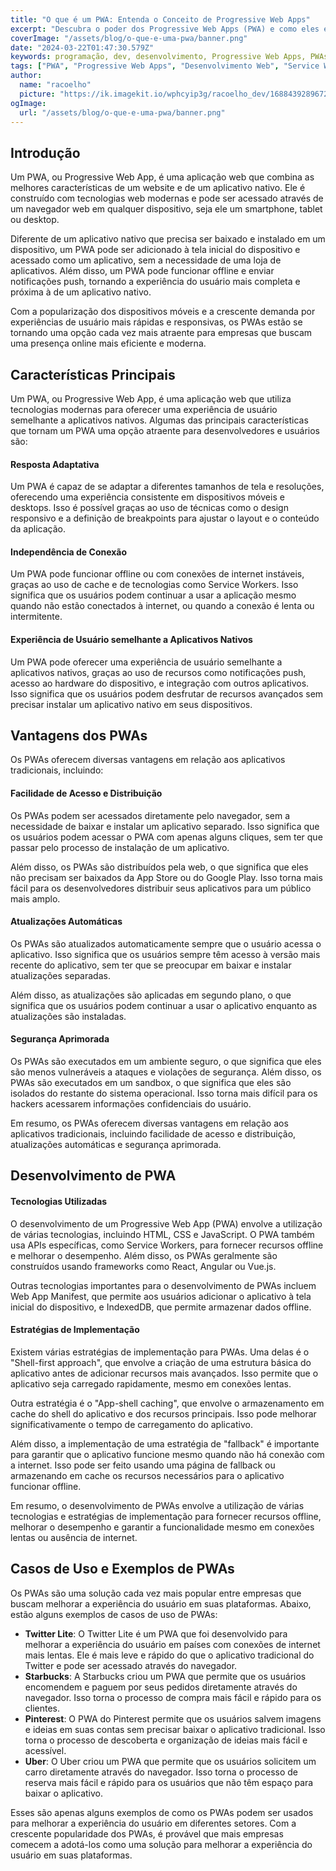 ```yaml
---
title: "O que é um PWA: Entenda o Conceito de Progressive Web Apps"
excerpt: "Descubra o poder dos Progressive Web Apps (PWA) e como eles estão redefinindo a experiência de usuário na web. De acessibilidade offline a notificações push, explore como os PWAs combinam a praticidade dos aplicativos web com a robustez dos aplicativos nativos, oferecendo uma alternativa moderna e eficaz para engajar usuários em qualquer dispositivo."
coverImage: "/assets/blog/o-que-e-uma-pwa/banner.png"
date: "2024-03-22T01:47:30.579Z"
keywords: programação, dev, desenvolvimento, Progressive Web Apps, PWAs, Desenvolvimento Web, Aplicativos Offline, Experiência do Usuário, Service Workers, Web App Manifest, Desenvolvimento Responsivo, Aplicações Web Modernas, Como criar um aplicativo
tags: ["PWA", "Progressive Web Apps", "Desenvolvimento Web", "Service Workers", "Web App Manifest", "Responsividade", "Aplicativos Web"]
author:
  name: "racoelho"
  picture: "https://ik.imagekit.io/wphcyip3g/racoelho_dev/1688439289672.jpeg?updatedAt=1701730648991"
ogImage:
  url: "/assets/blog/o-que-e-uma-pwa/banner.png"
---
```



## Introdução

Um PWA, ou Progressive Web App, é uma aplicação web que combina as melhores características de um website e de um aplicativo nativo. Ele é construído com tecnologias web modernas e pode ser acessado através de um navegador web em qualquer dispositivo, seja ele um smartphone, tablet ou desktop.


Diferente de um aplicativo nativo que precisa ser baixado e instalado em um dispositivo, um PWA pode ser adicionado à tela inicial do dispositivo e acessado como um aplicativo, sem a necessidade de uma loja de aplicativos. Além disso, um PWA pode funcionar offline e enviar notificações push, tornando a experiência do usuário mais completa e próxima à de um aplicativo nativo.

Com a popularização dos dispositivos móveis e a crescente demanda por experiências de usuário mais rápidas e responsivas, os PWAs estão se tornando uma opção cada vez mais atraente para empresas que buscam uma presença online mais eficiente e moderna.


## Características Principais

Um PWA, ou Progressive Web App, é uma aplicação web que utiliza tecnologias modernas para oferecer uma experiência de usuário semelhante a aplicativos nativos. Algumas das principais características que tornam um PWA uma opção atraente para desenvolvedores e usuários são:

#### Resposta Adaptativa

Um PWA é capaz de se adaptar a diferentes tamanhos de tela e resoluções, oferecendo uma experiência consistente em dispositivos móveis e desktops. Isso é possível graças ao uso de técnicas como o design responsivo e a definição de breakpoints para ajustar o layout e o conteúdo da aplicação.

#### Independência de Conexão

Um PWA pode funcionar offline ou com conexões de internet instáveis, graças ao uso de cache e de tecnologias como Service Workers. Isso significa que os usuários podem continuar a usar a aplicação mesmo quando não estão conectados à internet, ou quando a conexão é lenta ou intermitente.

#### Experiência de Usuário semelhante a Aplicativos Nativos

Um PWA pode oferecer uma experiência de usuário semelhante a aplicativos nativos, graças ao uso de recursos como notificações push, acesso ao hardware do dispositivo, e integração com outros aplicativos. Isso significa que os usuários podem desfrutar de recursos avançados sem precisar instalar um aplicativo nativo em seus dispositivos.

## Vantagens dos PWAs

Os PWAs oferecem diversas vantagens em relação aos aplicativos tradicionais, incluindo:

#### Facilidade de Acesso e Distribuição

Os PWAs podem ser acessados diretamente pelo navegador, sem a necessidade de baixar e instalar um aplicativo separado. Isso significa que os usuários podem acessar o PWA com apenas alguns cliques, sem ter que passar pelo processo de instalação de um aplicativo.

Além disso, os PWAs são distribuídos pela web, o que significa que eles não precisam ser baixados da App Store ou do Google Play. Isso torna mais fácil para os desenvolvedores distribuir seus aplicativos para um público mais amplo.

#### Atualizações Automáticas

Os PWAs são atualizados automaticamente sempre que o usuário acessa o aplicativo. Isso significa que os usuários sempre têm acesso à versão mais recente do aplicativo, sem ter que se preocupar em baixar e instalar atualizações separadas.

Além disso, as atualizações são aplicadas em segundo plano, o que significa que os usuários podem continuar a usar o aplicativo enquanto as atualizações são instaladas.


#### Segurança Aprimorada

Os PWAs são executados em um ambiente seguro, o que significa que eles são menos vulneráveis a ataques e violações de segurança. Além disso, os PWAs são executados em um sandbox, o que significa que eles são isolados do restante do sistema operacional. Isso torna mais difícil para os hackers acessarem informações confidenciais do usuário.

Em resumo, os PWAs oferecem diversas vantagens em relação aos aplicativos tradicionais, incluindo facilidade de acesso e distribuição, atualizações automáticas e segurança aprimorada.

## Desenvolvimento de PWA

#### Tecnologias Utilizadas
O desenvolvimento de um Progressive Web App (PWA) envolve a utilização de várias tecnologias, incluindo HTML, CSS e JavaScript. O PWA também usa APIs específicas, como Service Workers, para fornecer recursos offline e melhorar o desempenho. Além disso, os PWAs geralmente são construídos usando frameworks como React, Angular ou Vue.js.

Outras tecnologias importantes para o desenvolvimento de PWAs incluem Web App Manifest, que permite aos usuários adicionar o aplicativo à tela inicial do dispositivo, e IndexedDB, que permite armazenar dados offline.

#### Estratégias de Implementação
Existem várias estratégias de implementação para PWAs. Uma delas é o "Shell-first approach", que envolve a criação de uma estrutura básica do aplicativo antes de adicionar recursos mais avançados. Isso permite que o aplicativo seja carregado rapidamente, mesmo em conexões lentas.

Outra estratégia é o "App-shell caching", que envolve o armazenamento em cache do shell do aplicativo e dos recursos principais. Isso pode melhorar significativamente o tempo de carregamento do aplicativo.

Além disso, a implementação de uma estratégia de "fallback" é importante para garantir que o aplicativo funcione mesmo quando não há conexão com a internet. Isso pode ser feito usando uma página de fallback ou armazenando em cache os recursos necessários para o aplicativo funcionar offline.

Em resumo, o desenvolvimento de PWAs envolve a utilização de várias tecnologias e estratégias de implementação para fornecer recursos offline, melhorar o desempenho e garantir a funcionalidade mesmo em conexões lentas ou ausência de internet.

## Casos de Uso e Exemplos de PWAs

Os PWAs são uma solução cada vez mais popular entre empresas que buscam melhorar a experiência do usuário em suas plataformas. Abaixo, estão alguns exemplos de casos de uso de PWAs:

- **Twitter Lite**: O Twitter Lite é um PWA que foi desenvolvido para melhorar a experiência do usuário em países com conexões de internet mais lentas. Ele é mais leve e rápido do que o aplicativo tradicional do Twitter e pode ser acessado através do navegador.
- **Starbucks**: A Starbucks criou um PWA que permite que os usuários encomendem e paguem por seus pedidos diretamente através do navegador. Isso torna o processo de compra mais fácil e rápido para os clientes.
- **Pinterest**: O PWA do Pinterest permite que os usuários salvem imagens e ideias em suas contas sem precisar baixar o aplicativo tradicional. Isso torna o processo de descoberta e organização de ideias mais fácil e acessível.
- **Uber**: O Uber criou um PWA que permite que os usuários solicitem um carro diretamente através do navegador. Isso torna o processo de reserva mais fácil e rápido para os usuários que não têm espaço para baixar o aplicativo.

Esses são apenas alguns exemplos de como os PWAs podem ser usados para melhorar a experiência do usuário em diferentes setores. Com a crescente popularidade dos PWAs, é provável que mais empresas comecem a adotá-los como uma solução para melhorar a experiência do usuário em suas plataformas.

